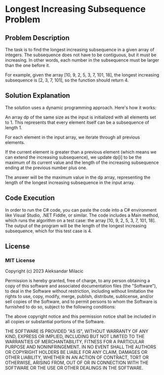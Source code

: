 # Longest Increasing Subsequence Problem
## Problem Description
The task is to find the longest increasing subsequence in a given array of integers. The subsequence does not have to be contiguous, but it must be increasing. In other words, each number in the subsequence must be larger than the one before it.

For example, given the array [10, 9, 2, 5, 3, 7, 101, 18], the longest increasing subsequence is [2, 3, 7, 101], so the function should return 4.

## Solution Explanation
The solution uses a dynamic programming approach. Here's how it works:

An array dp of the same size as the input is initialized with all elements set to 1. This represents that every element itself can be a subsequence of length 1.

For each element in the input array, we iterate through all previous elements.

If the current element is greater than a previous element (which means we can extend the increasing subsequence), we update dp[i] to be the maximum of its current value and the length of the increasing subsequence ending at the previous number plus one.

The answer will be the maximum value in the dp array, representing the length of the longest increasing subsequence in the input array.

## Code Execution
In order to run the C# code, you can paste the code into a C# environment like Visual Studio, .NET Fiddle, or similar. The code includes a Main method, which runs the algorithm on a test case: the array [10, 9, 2, 5, 3, 7, 101, 18]. The output of the program will be the length of the longest increasing subsequence, which for this test case is 4.


## License
### MIT License

Copyright (c) 2023 Aleksandar Milacic

Permission is hereby granted, free of charge, to any person obtaining a copy of this software and associated documentation files (the "Software"), to deal in the Software without restriction, including without limitation the rights to use, copy, modify, merge, publish, distribute, sublicense, and/or sell copies of the Software, and to permit persons to whom the Software is furnished to do so, subject to the following conditions:

The above copyright notice and this permission notice shall be included in all copies or substantial portions of the Software.

THE SOFTWARE IS PROVIDED "AS IS", WITHOUT WARRANTY OF ANY KIND, EXPRESS OR IMPLIED, INCLUDING BUT NOT LIMITED TO THE WARRANTIES OF MERCHANTABILITY, FITNESS FOR A PARTICULAR PURPOSE AND NONINFRINGEMENT. IN NO EVENT SHALL THE AUTHORS OR COPYRIGHT HOLDERS BE LIABLE FOR ANY CLAIM, DAMAGES OR OTHER LIABILITY, WHETHER IN AN ACTION OF CONTRACT, TORT OR OTHERWISE, ARISING FROM, OUT OF OR IN CONNECTION WITH THE SOFTWARE OR THE USE OR OTHER DEALINGS IN THE SOFTWARE.